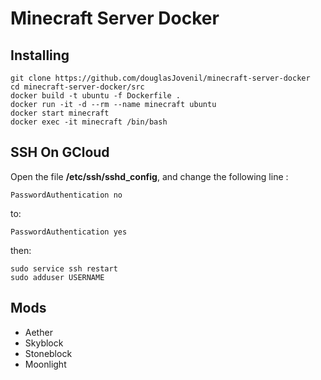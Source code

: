 # Minecraft Server Docker


## Installing
```
git clone https://github.com/douglasJovenil/minecraft-server-docker
cd minecraft-server-docker/src
docker build -t ubuntu -f Dockerfile .
docker run -it -d --rm --name minecraft ubuntu
docker start minecraft
docker exec -it minecraft /bin/bash
```

## SSH On GCloud

Open the file **/etc/ssh/sshd_config**, and change the following line :
```
PasswordAuthentication no
```
to:
```
PasswordAuthentication yes
```
then:
```
sudo service ssh restart
sudo adduser USERNAME
```

## Mods
- Aether
- Skyblock
- Stoneblock
- Moonlight
